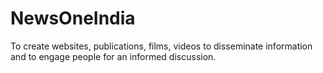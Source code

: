 # NewsOneIndia
To create websites, publications, films, videos to disseminate information and to engage people for an informed discussion.
